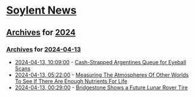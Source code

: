 # [Soylent News](../../../README.md)

## [Archives](../../index.md) for [2024](../index.md)

### [Archives](../../index.md) for [2024-04-13](index.md)

* [2024-04-13, 10:09:00](https://soylentnews.org/article.pl?sid=24/04/12/1812233&from=rss) - [Cash-Strapped Argentines Queue for Eyeball Scans](https://soylentnews.org/article.pl?sid=24/04/12/1812233&from=rss)
* [2024-04-13, 05:22:00](https://soylentnews.org/article.pl?sid=24/04/12/185203&from=rss) - [Measuring The Atmospheres Of Other Worlds To See If There Are Enough Nutrients For Life](https://soylentnews.org/article.pl?sid=24/04/12/185203&from=rss)
* [2024-04-13, 00:29:00](https://soylentnews.org/article.pl?sid=24/04/10/1745244&from=rss) - [Bridgestone Shows a Future Lunar Rover Tire](https://soylentnews.org/article.pl?sid=24/04/10/1745244&from=rss)

